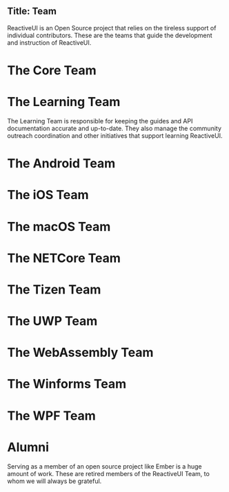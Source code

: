 Title: Team
---

ReactiveUI is an Open Source project that relies on the tireless support of individual contributors. These are the teams that guide the development and instruction of ReactiveUI.

# The Core Team


# The Learning Team 

The Learning Team is responsible for keeping the guides and API documentation accurate and up-to-date. They also manage the community outreach coordination and other initiatives that support learning ReactiveUI. 

# The Android Team

# The iOS Team

# The macOS Team

# The NETCore Team

# The Tizen Team

# The UWP Team

# The WebAssembly Team

# The Winforms Team

# The WPF Team

# Alumni

Serving as a member of an open source project like Ember is a huge amount of work. These are retired members of the ReactiveUI Team, to whom we will always be grateful. 

